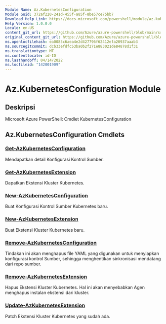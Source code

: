 ```yaml
---
Module Name: Az.KubernetesConfiguration
Module Guid: 372af220-241d-455f-a85f-8be57ce75bb7
Download Help Link: https://docs.microsoft.com/powershell/module/az.kubernetesconfiguration
Help Version: 1.0.0.0
Locale: en-US
content_git_url: https://github.com/Azure/azure-powershell/blob/main/src/KubernetesConfiguration/help/Az.KubernetesConfiguration.md
original_content_git_url: https://github.com/Azure/azure-powershell/blob/main/src/KubernetesConfiguration/help/Az.KubernetesConfiguration.md
ms.openlocfilehash: ea0085c6aea4e2d427796f62412efa20937aaab3
ms.sourcegitcommit: dcb33efdfc53ba0b2f271e883021de84878d1f31
ms.translationtype: MT
ms.contentlocale: id-ID
ms.lasthandoff: 04/14/2022
ms.locfileid: "142001909"
---
```

# Az.KubernetesConfiguration Module
## Deskripsi
Microsoft Azure PowerShell: Cmdlet KubernetesConfiguration

## Az.KubernetesConfiguration Cmdlets
### [Get-AzKubernetesConfiguration](Get-AzKubernetesConfiguration.md)
Mendapatkan detail Konfigurasi Kontrol Sumber.

### [Get-AzKubernetesExtension](Get-AzKubernetesExtension.md)
Dapatkan Ekstensi Kluster Kubernetes.

### [New-AzKubernetesConfiguration](New-AzKubernetesConfiguration.md)
Buat Konfigurasi Kontrol Sumber Kubernetes baru.

### [New-AzKubernetesExtension](New-AzKubernetesExtension.md)
Buat Ekstensi Kluster Kubernetes baru.

### [Remove-AzKubernetesConfiguration](Remove-AzKubernetesConfiguration.md)
Tindakan ini akan menghapus file YAML yang digunakan untuk menyiapkan konfigurasi kontrol Sumber, sehingga menghentikan sinkronisasi mendatang dari repo sumber.

### [Remove-AzKubernetesExtension](Remove-AzKubernetesExtension.md)
Hapus Ekstensi Kluster Kubernetes.
Hal ini akan menyebabkan Agen menghapus instalan ekstensi dari kluster.

### [Update-AzKubernetesExtension](Update-AzKubernetesExtension.md)
Patch Ekstensi Kluster Kubernetes yang sudah ada.

